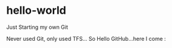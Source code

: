 # hello-world

Just Starting my own Git

Never used Git, only used TFS...
So Hello GitHub...here I come :

